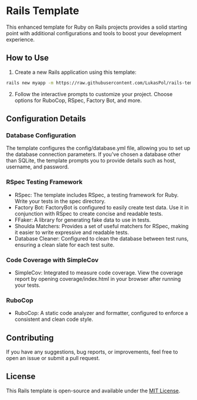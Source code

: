 # Rails Template

This enhanced template for Ruby on Rails projects provides a solid starting point with additional configurations and tools to boost your development experience.

## How to Use

1. Create a new Rails application using this template:
```bash
rails new myapp -m https://raw.githubusercontent.com/LukasPol/rails-template/main/template.rb
```

2. Follow the interactive prompts to customize your project. Choose options for RuboCop, RSpec, Factory Bot, and more.


## Configuration Details
### Database Configuration
The template configures the config/database.yml file, allowing you to set up the database connection parameters. If you've chosen a database other than SQLite, the template prompts you to provide details such as host, username, and password.

### RSpec Testing Framework

- RSpec: The template includes RSpec, a testing framework for Ruby. Write your tests in the spec directory.
- Factory Bot: FactoryBot is configured to easily create test data. Use it in conjunction with RSpec to create concise and readable tests.
- FFaker: A library for generating fake data to use in tests.
- Shoulda Matchers: Provides a set of useful matchers for RSpec, making it easier to write expressive and readable tests.
- Database Cleaner: Configured to clean the database between test runs, ensuring a clean slate for each test suite.

### Code Coverage with SimpleCov
- SimpleCov: Integrated to measure code coverage. View the coverage report by opening coverage/index.html in your browser after running your tests.

### RuboCop
- RuboCop: A static code analyzer and formatter, configured to enforce a consistent and clean code style.

## Contributing

If you have any suggestions, bug reports, or improvements, feel free to open an issue or submit a pull request.

## License

This Rails template is open-source and available under the [MIT License](LICENSE).
